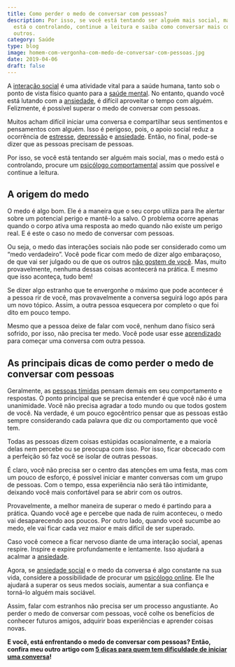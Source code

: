 ```yaml
---
title: Como perder o medo de conversar com pessoas?
description: Por isso, se você está tentando ser alguém mais social, mas o medo
  está o controlando, continue a leitura e saiba como conversar mais com os
  outros.
category: Saúde
type: blog
image: homem-com-vergonha-com-medo-de-conversar-com-pessoas.jpg
date: 2019-04-06
draft: false
---
```


A [interação social](https://yuribusin.com.br/o-que-e-ansiedade-social-e-como-ela-pode-afetar-relacionamentos/) é uma atividade vital para a saúde humana, tanto sob o ponto de vista físico quanto para a [saúde mental](/7-habitos-boa-saude-mental/). No entanto, quando você está lutando com a [ansiedade](https://yuribusin.com.br/terapia-para-ansiedade/), é difícil aproveitar o tempo com alguém. Felizmente, é possível superar o medo de conversar com pessoas.

Muitos acham difícil iniciar uma conversa e compartilhar seus sentimentos e pensamentos com alguém. Isso é perigoso, pois, o apoio social reduz a ocorrência de [estresse](https://yuribusin.com.br/5-maneiras-de-se-controlar-o-estresse/), [depressão](https://yuribusin.com.br/8-sintomas-de-depressao-que-voce-precisa-reconhecer/) e [ansiedade](https://yuribusin.com.br/ansiedade-social-entenda-o-que-e/). Então, no final, pode-se dizer que as pessoas precisam de pessoas.

Por isso, se você está tentando ser alguém mais social, mas o medo está o controlando, procure um [psicólogo comportamental](https://yuribusin.com.br/) assim que possível e continue a leitura.

## A origem do medo

O medo é algo bom. Ele é a maneira que o seu corpo utiliza para lhe alertar sobre um potencial perigo e mantê-lo a salvo. O problema ocorre apenas quando o corpo ativa uma resposta ao medo quando não existe um perigo real. E é este o caso no medo de conversar com pessoas.

Ou seja, o medo das interações sociais não pode ser considerado como um “medo verdadeiro”. Você pode ficar com medo de dizer algo embaraçoso, de que vai ser julgado ou de que os outros [não gostem de você](/arte-de-ser-voce-mesmo/). Mas, muito provavelmente, nenhuma dessas coisas acontecerá na prática. E mesmo que isso aconteça, tudo bem!

Se dizer algo estranho que te envergonhe o máximo que pode acontecer é a pessoa rir de você, mas provavelmente a conversa seguirá logo após para um novo tópico. Assim, a outra pessoa esquecera por completo o que foi dito em pouco tempo.

Mesmo que a pessoa deixe de falar com você, nenhum dano físico será sofrido, por isso, não precisa ter medo. Você pode usar esse [aprendizado ](/inteligencia-emocional-voce-sabe-o-que-e/)para começar uma conversa com outra pessoa.

## As principais dicas de como perder o medo de conversar com pessoas

Geralmente, as [pessoas tímidas](/qual-e-a-diferenca-entre-ser-introvertido-e-ser-timido/) pensam demais em seu comportamento e respostas. O ponto principal que se precisa entender é que você não é uma unanimidade. Você não precisa agradar a todo mundo ou que todos gostem de você. Na verdade, é um pouco egocêntrico pensar que as pessoas estão sempre considerando cada palavra que diz ou comportamento que você tem.

Todas as pessoas dizem coisas estúpidas ocasionalmente, e a maioria delas nem percebe ou se preocupa com isso. Por isso, ficar obcecado com a perfeição só faz você se isolar de outras pessoas.

É claro, você não precisa ser o centro das atenções em uma festa, mas com um pouco de esforço, é possível iniciar e manter conversas com um grupo de pessoas. Com o tempo, essa experiência não será tão intimidante, deixando você mais confortável para se abrir com os outros.

Provavelmente, a melhor maneira de superar o medo é partindo para a prática. Quando você age e percebe que nada de ruim aconteceu, o medo vai desaparecendo aos poucos. Por outro lado, quando você sucumbe ao medo, ele vai ficar cada vez maior e mais difícil de ser superado.

Caso você comece a ficar nervoso diante de uma interação social, apenas respire. Inspire e expire profundamente e lentamente. Isso ajudará a acalmar a [ansiedade](/ansiedade-o-mal-do-novo-seculo/).

Agora, se [ansiedade social](/o-que-e-ansiedade-social-e-como-ela-pode-afetar-relacionamentos/) e o medo da conversa é algo constante na sua vida, considere a possibilidade de procurar um [psicólogo online](/psicologo-online/). Ele lhe ajudará a superar os seus medos sociais, aumentar a sua confiança e torná-lo alguém mais sociável.

Assim, falar com estranhos não precisa ser um processo angustiante. Ao perder o medo de conversar com pessoas, você colhe os benefícios de conhecer futuros amigos, adquirir boas experiências e aprender coisas novas.

**E você, está enfrentando o medo de conversar com pessoas? Então, confira meu outro artigo com [5 dicas para quem tem dificuldade de iniciar uma conversa](/5-dicas-para-quem-tem-dificuldade-de-conversar-com-as-pessoas/)!**
